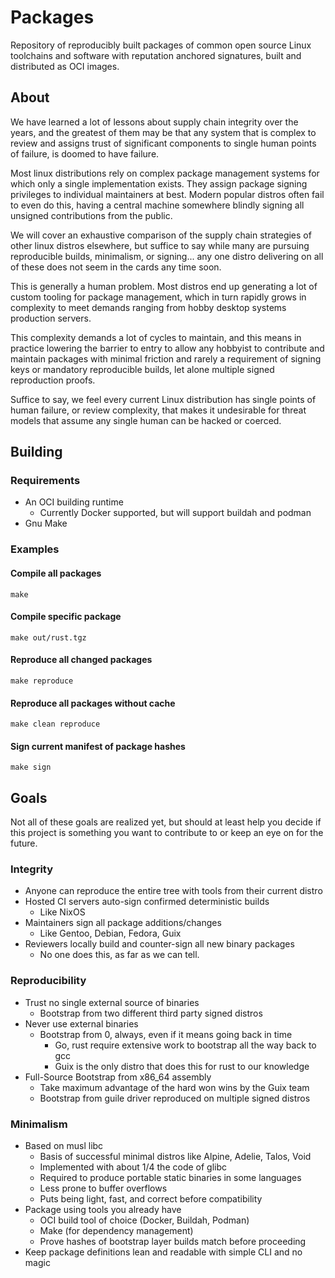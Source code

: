 # Packages

Repository of reproducibly built packages of common open source Linux
toolchains and software with reputation anchored signatures, built and
distributed as OCI images.

## About

We have learned a lot of lessons about supply chain integrity over the years,
and the greatest of them may be that any system that is complex to review and
assigns trust of significant components to single human points of failure, is
doomed to have failure.

Most linux distributions rely on complex package management systems for which
only a single implementation exists. They assign package signing privileges to
individual maintainers at best. Modern popular distros often fail to even do
this, having a central machine somewhere blindly signing all unsigned
contributions from the public.

We will cover an exhaustive comparison of the supply chain strategies of other
linux distros elsewhere, but suffice to say while many are pursuing
reproducible builds, minimalism, or signing... any one distro delivering on all
of these does not seem in the cards any time soon.

This is generally a human problem. Most distros end up generating a lot of
custom tooling for package management, which in turn rapidly grows in
complexity to meet demands ranging from hobby desktop systems production
servers.

This complexity demands a lot of cycles to maintain, and this means in practice
lowering the barrier to entry to allow any hobbyist to contribute and maintain
packages with minimal friction and rarely a requirement of signing keys or
mandatory reproducible builds, let alone multiple signed reproduction proofs.

Suffice to say, we feel every current Linux distribution has single points of
human failure, or review complexity, that makes it undesirable for threat
models that assume any single human can be hacked or coerced.

## Building

### Requirements

* An OCI building runtime
    * Currently Docker supported, but will support buildah and podman
* Gnu Make

### Examples

#### Compile all packages

```
make
```

#### Compile specific package

```
make out/rust.tgz
```

#### Reproduce all changed packages

```
make reproduce
```

#### Reproduce all packages without cache

```
make clean reproduce
```

#### Sign current manifest of package hashes

```
make sign
```

## Goals

Not all of these goals are realized yet, but should at least help you decide
if this project is something you want to contribute to or keep an eye on for
the future.

### Integrity

* Anyone can reproduce the entire tree with tools from their current distro
* Hosted CI servers auto-sign confirmed deterministic builds
    * Like NixOS
* Maintainers sign all package additions/changes
    * Like Gentoo, Debian, Fedora, Guix
* Reviewers locally build and counter-sign all new binary packages
    * No one does this, as far as we can tell.

### Reproducibility

* Trust no single external source of binaries
    * Bootstrap from two different third party signed distros
* Never use external binaries
    * Bootstrap from 0, always, even if it means going back in time
        * Go, rust require extensive work to bootstrap all the way back to gcc
        * Guix is the only distro that does this for rust to our knowledge
* Full-Source Bootstrap from x86_64 assembly
    * Take maximum advantage of the hard won wins by the Guix team
    * Bootstrap from guile driver reproduced on multiple signed distros

### Minimalism

* Based on musl libc
    * Basis of successful minimal distros like Alpine, Adelie, Talos, Void
    * Implemented with about 1/4 the code of glibc
    * Required to produce portable static binaries in some languages
    * Less prone to buffer overflows
    * Puts being light, fast, and correct before compatibility
* Package using tools you already have
    * OCI build tool of choice (Docker, Buildah, Podman)
    * Make (for dependency management)
    * Prove hashes of bootstrap layer builds match before proceeding
* Keep package definitions lean and readable with simple CLI and no magic
